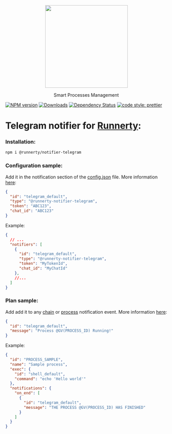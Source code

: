 <p align="center">
  <a href="http://runnerty.io">
    <img height="257" src="https://runnerty.io/assets/header/logo-stroked.png">
  </a>
  <p align="center">Smart Processes Management</p>
</p>

[![NPM version][npm-image]][npm-url] [![Downloads][downloads-image]][npm-url] [![Dependency Status][david-badge]][david-badge-url]
<a href="#badge">
  <img alt="code style: prettier" src="https://img.shields.io/badge/code_style-prettier-ff69b4.svg">
</a>


# Telegram notifier for [Runnerty]:

### Installation:
```bash
npm i @runnerty/notifier-telegram
```

### Configuration sample:
Add it in the notification section of the [config.json] file. More information [here](https://docs.runnerty.io/notifiers):
```json
{
  "id": "telegram_default",
  "type": "@runnerty-notifier-telegram",
  "token": "ABC123",
  "chat_id": "ABC123"
}
```
Example:
```json
{
  // ...
  "notifiers": [
    {
      "id": "telegram_default",
      "type": "@runnerty-notifier-telegram",
      "token": "MyTokenId",
      "chat_id": "MyChatId"
    },
    //...
  ]
}
```

### Plan sample:
Add add it to any [chain](https://docs.runnerty.io/chain) or [process](https://docs.runnerty.io/process) notification event. More information [here](https://docs.runnerty.io/notifiers):
```json
{
  "id": "telegram_default",
  "message": "Process @GV(PROCESS_ID) Running!"
}
```
Example:
```json
{
  "id": "PROCESS_SAMPLE",
  "name": "Sample process",
  "exec": {
    "id": "shell_default",
    "command": "echo 'Hello world'"
  },
  "notifications": {
    "on_end": [
      {
        "id": "telegram_default",
        "message": "THE PROCESS @GV(PROCESS_ID) HAS FINISHED"
      }
    ]
  }
}
```

[Runnerty]: https://www.runnerty.io
[downloads-image]: https://img.shields.io/npm/dm/@runnerty/notifier-telegram.svg
[npm-url]: https://www.npmjs.com/package/@runnerty/notifier-telegram
[npm-image]: https://img.shields.io/npm/v/@runnerty/notifier-telegram.svg
[david-badge]: https://david-dm.org/runnerty/notifier-telegram.svg
[david-badge-url]: https://david-dm.org/runnerty/notifier-telegram
[config.json]: https://docs.runnerty.io/config/
[notifiers]: https://docs.runnerty.io/notifiers
[plan.json]: https://docs.runnerty.io/plan/
